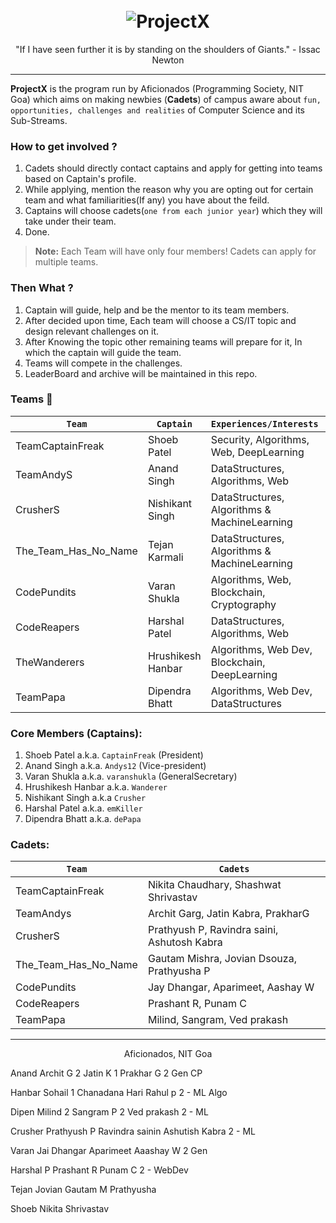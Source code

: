 <h1 align="center">
  <br>
   <img src="https://www.brandeps.com/logo-download/P/Project-X-01.png" alt="ProjectX" title="ProjectX by CaptainFreak" />
  <br>
</h1>

<p align="center">
  "If I have seen further it is by standing on the shoulders of Giants."
  - Issac Newton
</p>

------

**ProjectX** is the program run by Aficionados (Programming Society, NIT Goa) which aims on making newbies (**Cadets**) of campus aware about `fun, opportunities, challenges and realities` of Computer Science and its Sub-Streams. 

### How to get involved ?
1. Cadets should directly contact captains and apply for getting into teams based on Captain's profile.
2. While applying, mention the reason why you are opting out for certain team and what familiarities(If any) you have about the feild.
3. Captains will choose cadets(`one from each junior year`) which they will take under their team.
4. Done.

> **Note:** Each Team will have only four members! Cadets can apply for multiple teams.

### Then What ?
1. Captain will guide, help and be the mentor to its team members.
2. After decided upon time, Each team will choose a CS/IT topic and design relevant challenges on it.
3. After Knowing the topic other remaining teams will prepare for it, In which the captain will guide the team.
4. Teams will compete in the challenges.
5. LeaderBoard and archive will be maintained in this repo.

### Teams :triangular_flag_on_post:

| `Team`| `Captain`| `Experiences/Interests`| `Contact` | `Profile` |
|-|-|-|-|-|
| TeamCaptainFreak | Shoeb Patel | Security, Algorithms, Web, DeepLearning | patelshoeb4@gmail.com | [Link](https://shoebpatel.me/) |
| TeamAndyS | Anand Singh | DataStructures, Algorithms, Web | anandsingh372@gmail.com |
| CrusherS | Nishikant Singh | DataStructures, Algorithms & MachineLearning | singhnishikant0@gmail.com |
| The_Team_Has_No_Name | Tejan Karmali | DataStructures, Algorithms & MachineLearning | tejank10@gmail.com | [Link](https://github.com/tejank10)
| CodePundits | Varan Shukla | Algorithms, Web, Blockchain, Cryptography | varanshukla@gmail.com |
| CodeReapers | Harshal Patel | DataStructures, Algorithms, Web | harshal4897@gmail.com |
| TheWanderers | Hrushikesh Hanbar | Algorithms, Web Dev, Blockchain, DeepLearning | hrushikeshrohit@gmail.com| [Link](http://hrushikesh-hanbar.me/) |
| TeamPapa | Dipendra Bhatt | Algorithms, Web Dev, DataStructures | dipenbhatt03@gmail.com |

### Core Members (Captains):
1. Shoeb Patel a.k.a. `CaptainFreak` (President)
2. Anand Singh a.k.a. `Andys12` (Vice-president)
3. Varan Shukla a.k.a. `varanshukla` (GeneralSecretary)
4. Hrushikesh Hanbar a.k.a. `Wanderer`
5. Nishikant Singh a.k.a `Crusher`
6. Harshal Patel a.k.a. `emKiller`
7. Dipendra Bhatt a.k.a. `dePapa`

### Cadets:
| `Team`| `Cadets`|
|-|-|
| TeamCaptainFreak | Nikita Chaudhary, Shashwat Shrivastav |
| TeamAndys | Archit Garg, Jatin Kabra, PrakharG |
| CrusherS | Prathyush P, Ravindra saini, Ashutosh Kabra |
| The_Team_Has_No_Name | Gautam Mishra, Jovian Dsouza, Prathyusha P |
| CodePundits | Jay Dhangar, Aparimeet, Aashay W |
| CodeReapers | Prashant R, Punam C |
| TeamPapa | Milind, Sangram, Ved prakash |

----
<p align="center">
  Aficionados, NIT Goa
</p>

Anand 
Archit G 2
Jatin K 1
Prakhar G 2 Gen CP

Hanbar 
Sohail 1
Chanadana Hari
Rahul p 2 - ML Algo

Dipen 
Milind 2
Sangram P 2
Ved prakash 2 - ML

Crusher
Prathyush P
Ravindra sainin
Ashutish Kabra 2 - ML

Varan
Jai Dhangar
Aparimeet
Aaashay W 2 Gen

Harshal P
Prashant R
Punam C 2 - WebDev

Tejan
Jovian
Gautam M
Prathyusha

Shoeb 
Nikita
Shrivastav


